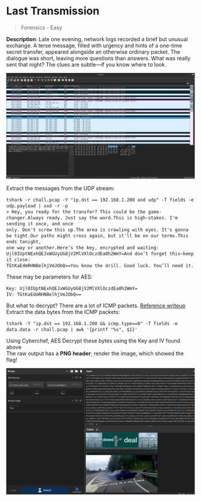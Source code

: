# Last Transmission

> Forensics - Easy

**Description**: Late one evening, network logs recorded a brief but unusual exchange. A terse message, filled with urgency and hints of a one-time secret transfer, appeared alongside an otherwise ordinary packet. The dialogue was short, leaving more questions than answers. What was really sent that night? The clues are subtle—if you know where to look.

![image](./images/lasttransmission0.png)

Extract the messages from the UDP stream:

```shell
tshark -r chall.pcap -Y "ip.dst == 192.168.1.200 and udp" -T fields -e udp.payload | xxd -r -p
> Hey, you ready for the transfer? This could be the game-changer.Always ready. Just say the word.This is high-stakes. I'm sending it once, and once 
only. Don't screw this up.The area is crawling with eyes. It's gonna be tight.Our paths might cross again, but it'll be on our terms.This ends tonight, 
one way or another.Here’s the key, encrypted and waiting: Ujl0IUptNExhQEJxWGUyUG8jV2MlVXlOczdEa0h2WmY=And don’t forget this—keep it close: 
TGtKaEdmRHNBelhjVmJObQ==You know the drill. Good luck. You’ll need it.
```

These may be parameters for AES:

```text
Key: Ujl0IUptNExhQEJxWGUyUG8jV2MlVXlOczdEa0h2WmY=
IV: TGtKaEdmRHNBelhjVmJObQ==
```

But what to decrypt? There are a lot of ICMP packets. [Reference writeup](https://github.com/kossiitkgp/ctf-writeups/blob/master/WorldWideCTF%2Ffor%2Ftoo_hidden%2FREADME.md) \
Extract the data bytes from the ICMP packets:

```shell
tshark -Y "ip.dst == 192.168.1.200 && icmp.type==8" -T fields -e data.data -r chall.pcap | awk '{printf "%s", $1}'
```

Using Cyberchef, AES Decrypt these bytes using the Key and IV found above \
The raw output has a **PNG header**; render the image, which showed the flag!

![image](./images/lasttransmission1.png)
